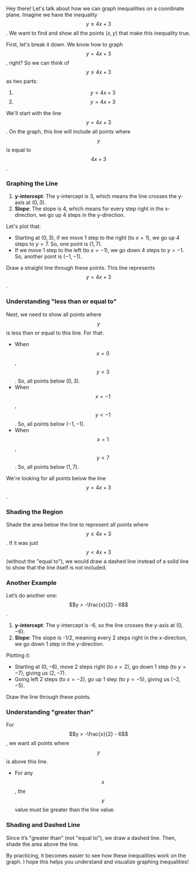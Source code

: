 Hey there! Let's talk about how we can graph inequalities on a coordinate plane. Imagine we have the inequality $$y \leq 4x + 3$$. We want to find and show all the points $(x, y)$ that make this inequality true.

First, let's break it down. We know how to graph $$y = 4x + 3$$, right? So we can think of $$y \leq 4x + 3$$ as two parts:
1. $$y < 4x + 3$$
2. $$y = 4x + 3$$

We'll start with the line $$y = 4x + 3$$. On the graph, this line will include all points where $$y$$ is equal to $$4x + 3$$.

### Graphing the Line
1. **y-intercept**: The y-intercept is 3, which means the line crosses the y-axis at $(0, 3)$.
2. **Slope**: The slope is 4, which means for every step right in the x-direction, we go up 4 steps in the y-direction.

Let's plot that:
- Starting at $(0, 3)$, if we move 1 step to the right (to $x = 1$), we go up 4 steps to $y = 7$. So, one point is $(1, 7)$.
- If we move 1 step to the left (to $x = -1$), we go down 4 steps to $y = -1$. So, another point is $(-1, -1)$.

Draw a straight line through these points. This line represents $$y = 4x + 3$$.

### Understanding "less than or equal to"
Next, we need to show all points where $$y$$ is less than or equal to this line. For that:
- When $$x = 0$$, $$y < 3$$. So, all points below $(0, 3)$.
- When $$x = -1$$, $$y < -1$$. So, all points below $(-1, -1)$.
- When $$x = 1$$, $$y < 7$$. So, all points below $(1, 7)$.

We're looking for all points below the line $$y = 4x + 3$$.

### Shading the Region
Shade the area below the line to represent all points where $$y \leq 4x + 3$$. If it was just $$y < 4x + 3$$ (without the "equal to"), we would draw a dashed line instead of a solid line to show that the line itself is not included.

### Another Example
Let’s do another one: $$y > -\frac{x}{2} - 6$$.
1. **y-intercept**: The y-intercept is -6, so the line crosses the y-axis at $(0, -6)$.
2. **Slope**: The slope is -1/2, meaning every 2 steps right in the x-direction, we go down 1 step in the y-direction.

Plotting it:
- Starting at $(0, -6)$, move 2 steps right (to $x = 2$), go down 1 step (to $y = -7$), giving us $(2, -7)$.
- Going left 2 steps (to $x = -2$), go up 1 step (to $y = -5$), giving us $(-2, -5)$.

Draw the line through these points.

### Understanding "greater than"
For $$y > -\frac{x}{2} - 6$$, we want all points where $$y$$ is above this line.
- For any $$x$$, the $$y$$ value must be greater than the line value.

### Shading and Dashed Line
Since it’s "greater than" (not "equal to"), we draw a dashed line. Then, shade the area above the line.

By practicing, it becomes easier to see how these inequalities work on the graph. I hope this helps you understand and visualize graphing inequalities!